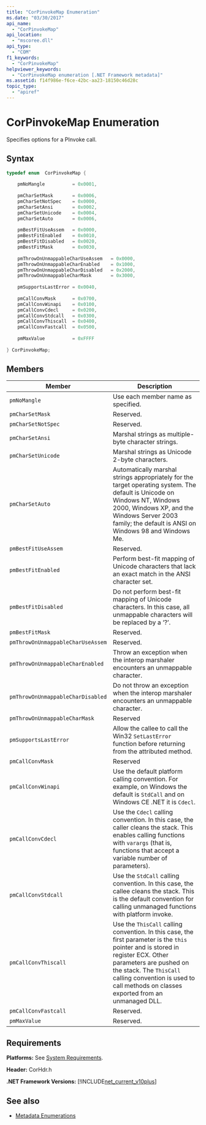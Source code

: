 ```yaml
---
title: "CorPinvokeMap Enumeration"
ms.date: "03/30/2017"
api_name: 
  - "CorPinvokeMap"
api_location: 
  - "mscoree.dll"
api_type: 
  - "COM"
f1_keywords: 
  - "CorPinvokeMap"
helpviewer_keywords: 
  - "CorPinvokeMap enumeration [.NET Framework metadata]"
ms.assetid: f14f986e-f6ce-42bc-aa23-18150c46d28c
topic_type: 
  - "apiref"
---
```

# CorPinvokeMap Enumeration
Specifies options for a PInvoke call.  
  
## Syntax  
  
```cpp  
typedef enum  CorPinvokeMap {  
  
    pmNoMangle          = 0x0001,  
  
    pmCharSetMask       = 0x0006,  
    pmCharSetNotSpec    = 0x0000,  
    pmCharSetAnsi       = 0x0002,  
    pmCharSetUnicode    = 0x0004,  
    pmCharSetAuto       = 0x0006,  
  
    pmBestFitUseAssem   = 0x0000,  
    pmBestFitEnabled    = 0x0010,  
    pmBestFitDisabled   = 0x0020,  
    pmBestFitMask       = 0x0030,  
  
    pmThrowOnUnmappableCharUseAssem   = 0x0000,  
    pmThrowOnUnmappableCharEnabled    = 0x1000,  
    pmThrowOnUnmappableCharDisabled   = 0x2000,  
    pmThrowOnUnmappableCharMask       = 0x3000,  
  
    pmSupportsLastError = 0x0040,   
  
    pmCallConvMask      = 0x0700,  
    pmCallConvWinapi    = 0x0100,  
    pmCallConvCdecl     = 0x0200,  
    pmCallConvStdcall   = 0x0300,  
    pmCallConvThiscall  = 0x0400,  
    pmCallConvFastcall  = 0x0500,  
  
    pmMaxValue          = 0xFFFF  
  
} CorPinvokeMap;  
```  
  
## Members  
  
|Member|Description|  
|------------|-----------------|  
|`pmNoMangle`|Use each member name as specified.|  
|`pmCharSetMask`|Reserved.|  
|`pmCharSetNotSpec`|Reserved.|  
|`pmCharSetAnsi`|Marshal strings as multiple-byte character strings.|  
|`pmCharSetUnicode`|Marshal strings as Unicode 2-byte characters.|  
|`pmCharSetAuto`|Automatically marshal strings appropriately for the target operating system. The default is Unicode on Windows NT, Windows 2000, Windows XP, and the Windows Server 2003 family; the default is ANSI on Windows 98 and Windows Me.|  
|`pmBestFitUseAssem`|Reserved.|  
|`pmBestFitEnabled`|Perform best-fit mapping of Unicode characters that lack an exact match in the ANSI character set.|  
|`pmBestFitDisabled`|Do not perform best-fit mapping of Unicode characters. In this case, all unmappable characters will be replaced by a ‘?’.|  
|`pmBestFitMask`|Reserved.|  
|`pmThrowOnUnmappableCharUseAssem`|Reserved.|  
|`pmThrowOnUnmappableCharEnabled`|Throw an exception when the interop marshaler encounters an unmappable character.|  
|`pmThrowOnUnmappableCharDisabled`|Do not throw an exception when the interop marshaler encounters an unmappable character.|  
|`pmThrowOnUnmappableCharMask`|Reserved|  
|`pmSupportsLastError`|Allow the callee to call the Win32 `SetLastError` function before returning from the attributed method.|  
|`pmCallConvMask`|Reserved|  
|`pmCallConvWinapi`|Use the default platform calling convention. For example, on Windows the default is `StdCall` and on Windows CE .NET it is `Cdecl`.|  
|`pmCallConvCdecl`|Use the `Cdecl` calling convention. In this case, the caller cleans the stack. This enables calling functions with `varargs` (that is, functions that accept a variable number of parameters).|  
|`pmCallConvStdcall`|Use the `StdCall` calling convention. In this case, the callee cleans the stack. This is the default convention for calling unmanaged functions with platform invoke.|  
|`pmCallConvThiscall`|Use the `ThisCall` calling convention. In this case, the first parameter is the `this` pointer and is stored in register ECX. Other parameters are pushed on the stack. The `ThisCall` calling convention is used to call methods on classes exported from an unmanaged DLL.|  
|`pmCallConvFastcall`|Reserved.|  
|`pmMaxValue`|Reserved.|  
  
## Requirements  
 **Platforms:** See [System Requirements](../../../../docs/framework/get-started/system-requirements.md).  
  
 **Header:** CorHdr.h  
  
 **.NET Framework Versions:** [!INCLUDE[net_current_v10plus](../../../../includes/net-current-v10plus-md.md)]  
  
## See also

- [Metadata Enumerations](../../../../docs/framework/unmanaged-api/metadata/metadata-enumerations.md)
